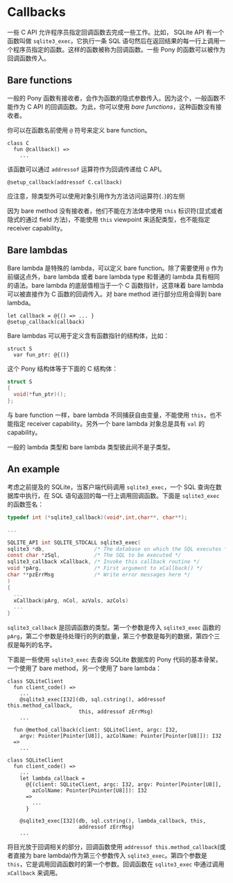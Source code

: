 # Callbacks

一些 C API 允许程序员指定回调函数去完成一些工作。比如， SQLite API 有一个函数叫做 `sqlite3_exec`，它执行一条 SQL 语句然后在返回结果的每一行上调用一个程序员指定的函数。这样的函数被称为回调函数。一些 Pony 的函数可以被作为回调函数传入。


## Bare functions

一般的 Pony 函数有接收者，会作为函数的隐式参数传入。因为这个，一般函数不能作为 C API 的回调函数。为此，你可以使用 _bare functions_，这种函数没有接收者。

你可以在函数名前使用 `@` 符号来定义 bare function。

```pony
class C
  fun @callback() =>
    ...
```

该函数可以通过 `addressof` 运算符作为回调传递给 C API。

```pony
@setup_callback(addressof C.callback)
```

应注意，除类型外可以使用对象引用作为方法访问运算符(`.`)的左侧

因为 bare method 没有接收者，他们不能在方法体中使用 `this` 标识符(显式或者隐式的通过 field 方法)，不能使用 `this` viewpoint 来适配类型，也不能指定 receiver capability。

## Bare lambdas

Bare lambda 是特殊的 lambda，可以定义 bare function。除了需要使用 `@` 作为前缀这点外，bare lambda 或者 bare lambda type 和普通的 lambda 具有相同的语法。bare lambda 的底层值相当于一个 C 函数指针，这意味着 bare lambda 可以被直接作为 C 函数的回调传入。对 bare method 进行部分应用会得到 bare lambda。

```pony
let callback = @{() => ... }
@setup_callback(callback)
```

Bare lambdas 可以用于定义含有函数指针的结构体，比如：

```pony
struct S
  var fun_ptr: @{()}
```

这个 Pony 结构体等于下面的 C 结构体：

```c
struct S
{
  void(*fun_ptr)();
};
```

与 bare function 一样，bare lambda 不同捕获自由变量，不能使用 `this`，也不能指定 receiver capability。另外一个 bare lambda 对象总是具有 `val` 的 capability。

一般的 lambda 类型和 bare lambda 类型彼此间不是子类型。

## An example

考虑之前提及的 SQLite，当客户端代码调用 `sqlite3_exec`，一个 SQL 查询在数据库中执行，在 SQL 语句返回的每一行上调用回调函数。下面是 `sqlite3_exec` 的函数签名：

```c
typedef int (*sqlite3_callback)(void*,int,char**, char**);

...

SQLITE_API int SQLITE_STDCALL sqlite3_exec(
sqlite3 *db,                /* The database on which the SQL executes */
const char *zSql,           /* The SQL to be executed */
sqlite3_callback xCallback, /* Invoke this callback routine */
void *pArg,                 /* First argument to xCallback() */
char **pzErrMsg             /* Write error messages here */
)
{
  ...
  xCallback(pArg, nCol, azVals, azCols)
  ...
}
```

`sqlite3_callback` 是回调函数的类型。第一个参数是传入 `sqlite3_exec` 函数的 `pArg`，第二个参数是待处理行的列的数量，第三个参数是每列的数据，第四个三叔是每列的名字。

下面是一些使用 `sqlite3_exec` 去查询 SQLite 数据库的 Pony 代码的基本骨架，一个使用了 bare method，另一个使用了 bare lambda：

```pony
class SQLiteClient
  fun client_code() =>
    ...
    @sqlite3_exec[I32](db, sql.cstring(), addressof this.method_callback,
                       this, addressof zErrMsg)
    ...

  fun @method_callback(client: SQLiteClient, argc: I32,
    argv: Pointer[Pointer[U8]], azColName: Pointer[Pointer[U8]]): I32
  =>
    ...
```

```pony
class SQLiteClient
  fun client_code() =>
    ...
    let lambda_callback =
      @{(client: SQLiteClient, argc: I32, argv: Pointer[Pointer[U8]],
        azColName: Pointer[Pointer[U8]]): I32
      =>
        ...
      }

    @sqlite3_exec[I32](db, sql.cstring(), lambda_callback, this,
                       addressof zErrMsg)
    ...
```

将目光放于回调相关的部分，回调函数使用 `addressof this.method_callback`(或者直接为 bare lambda)作为第三个参数传入 `sqlite3_exec`。第四个参数是 `this`，它是调用回调函数时的第一个参数。回调函数在 `sqlite3_exec` 中通过调用 `xCallback` 来调用。
